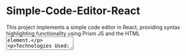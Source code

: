# Simple-Code-Editor-React
This project implements a simple code editor in React, providing syntax highlighting functionality using Prism JS and the HTML <textarea> element.

Technologies Used:
Prism JS: A lightweight, extensible syntax highlighter.
React
HTML
CSS

## Available Scripts

In the project directory, you can run:

### `npm start`

Runs the app in the development mode.\
Open [http://localhost:3000](http://localhost:3000) to view it in your browser.

The page will reload when you make changes.\
You may also see any lint errors in the console.
